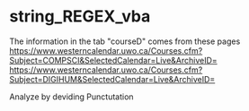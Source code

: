 # string_REGEX_vba

The information in the tab "courseD" comes from these pages	
https://www.westerncalendar.uwo.ca/Courses.cfm?Subject=COMPSCI&SelectedCalendar=Live&ArchiveID=	
https://www.westerncalendar.uwo.ca/Courses.cfm?Subject=DIGIHUM&SelectedCalendar=Live&ArchiveID=	

Analyze by deviding Punctutation
